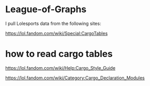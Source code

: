 # League-of-Graphs

I pull Lolesports data from the following sites:

https://lol.fandom.com/wiki/Special:CargoTables

# how to read cargo tables

https://lol.fandom.com/wiki/Help:Cargo_Style_Guide

https://lol.fandom.com/wiki/Category:Cargo_Declaration_Modules

